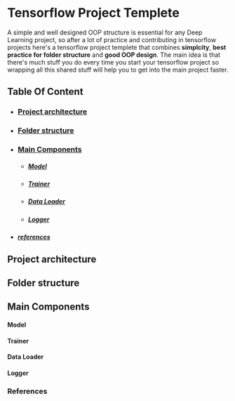 # Tensorflow Project Templete
A simple and well designed OOP structure is essential for any Deep Learning project, so after a lot of practice and contributing in tensorflow projects here's a tensorflow project templete that combines   **simplcity**, **best practice for folder structure** and **good OOP design**.
The main idea is that there's much stuff you do every time you start your tensorflow project so wrapping all this shared stuff will help you to get into the main project faster.

## Table Of Content
- ### [Project architecture](https://github.com/Mrgemy95/Tensorflow-Project-Templete#project-architecture-1)
- ### [Folder structure](https://github.com/Mrgemy95/Tensorflow-Project-Templete#folder-structure-1)
- ### [ Main Components](https://github.com/Mrgemy95/Tensorflow-Project-Templete#main-components-1)
    - ##### [Model](https://github.com/Mrgemy95/Tensorflow-Project-Templete#model-1)
    - ##### [Trainer](https://github.com/Mrgemy95/Tensorflow-Project-Templete#ptrainer-1)
    - ##### [Data Loader](https://github.com/Mrgemy95/Tensorflow-Project-Templete#data-loader-1)
    - ##### [Logger](https://github.com/Mrgemy95/Tensorflow-Project-Templete#logger-1)
- ##### [references](https://github.com/Mrgemy95/Tensorflow-Project-Templete#references)

Project architecture 
--------------


Folder structure
--------------


Main Components
--------------
#### Model

#### Trainer
#### Data Loader
#### Logger


### References
